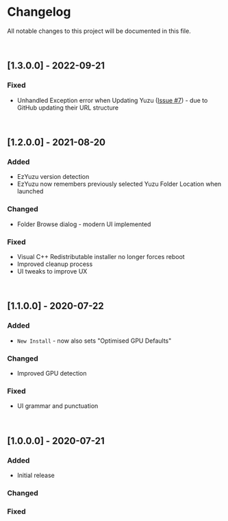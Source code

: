 # Changelog

All notable changes to this project will be documented in this file.

<br>

## [1.3.0.0] - 2022-09-21

### Fixed

- Unhandled Exception error when Updating Yuzu ([Issue #7](https://github.com/amakvana/EzYuzu/issues/7)) - due to GitHub updating their URL structure

<br>

## [1.2.0.0] - 2021-08-20

### Added

- EzYuzu version detection
- EzYuzu now remembers previously selected Yuzu Folder Location when launched

### Changed

- Folder Browse dialog - modern UI implemented

### Fixed

- Visual C++ Redistributable installer no longer forces reboot
- Improved cleanup process
- UI tweaks to improve UX

<br>

## [1.1.0.0] - 2020-07-22

### Added

- `New Install` - now also sets "Optimised GPU Defaults"

### Changed

- Improved GPU detection

### Fixed

- UI grammar and punctuation

<br>

## [1.0.0.0] - 2020-07-21

### Added

- Initial release

### Changed

### Fixed
